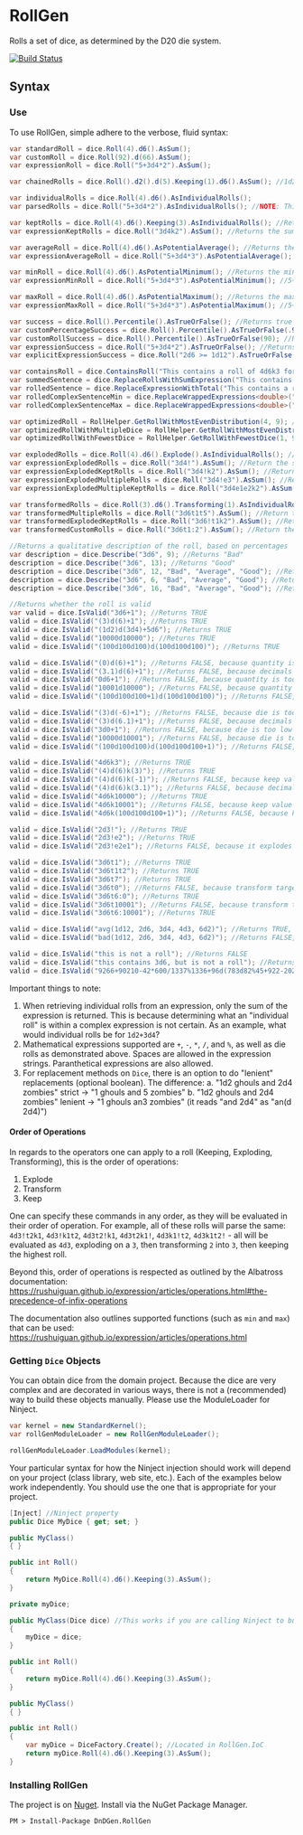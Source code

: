 # RollGen

Rolls a set of dice, as determined by the D20 die system.

[![Build Status](https://dev.azure.com/dndgen/DnDGen/_apis/build/status/DnDGen.RollGen?branchName=master)](https://dev.azure.com/dndgen/DnDGen/_build/latest?definitionId=1&branchName=master)

## Syntax

### Use

To use RollGen, simple adhere to the verbose, fluid syntax:

```C#
var standardRoll = dice.Roll(4).d6().AsSum();
var customRoll = dice.Roll(92).d(66).AsSum();
var expressionRoll = dice.Roll("5+3d4*2").AsSum();

var chainedRolls = dice.Roll().d2().d(5).Keeping(1).d6().AsSum(); //1d2d5k1d6 Evaluated left to right -> ((1d2)d5k1)d6

var individualRolls = dice.Roll(4).d6().AsIndividualRolls();
var parsedRolls = dice.Roll("5+3d4*2").AsIndividualRolls(); //NOTE: This will only return 1 roll, the same as AsSum()

var keptRolls = dice.Roll(4).d6().Keeping(3).AsIndividualRolls(); //Returns the highest 3 rolls
var expressionKeptRolls = dice.Roll("3d4k2").AsSum(); //Returns the sum of 2 highest rolls

var averageRoll = dice.Roll(4).d6().AsPotentialAverage(); //Returns the average roll for the expression.  For here, it will return 14.
var expressionAverageRoll = dice.Roll("5+3d4*3").AsPotentialAverage(); //5+7.5*3, returning 27.5 

var minRoll = dice.Roll(4).d6().AsPotentialMinimum(); //Returns the minimum roll for the expression.  For here, it will return 4.
var expressionMinRoll = dice.Roll("5+3d4*3").AsPotentialMinimum(); //5+3*3, returning 14

var maxRoll = dice.Roll(4).d6().AsPotentialMaximum(); //Returns the maximum roll for the expression.  For here, it will return 24.
var expressionMaxRoll = dice.Roll("5+3d4*3").AsPotentialMaximum(); //5+12*3, returning 41 

var success = dice.Roll().Percentile().AsTrueOrFalse(); //Returns true if high (51-100), false if low (1-50)
var customPercentageSuccess = dice.Roll().Percentile().AsTrueOrFalse(.9); //Returns true if > 90, false if <= 90
var customRollSuccess = dice.Roll().Percentile().AsTrueOrFalse(90); //Returns true if >= 90, false if < 90
var expressionSuccess = dice.Roll("5+3d4*2").AsTrueOrFalse(); //Returns true if high, false if low
var explicitExpressionSuccess = dice.Roll("2d6 >= 1d12").AsTrueOrFalse(); //Evalutes boolean expression after rolling

var containsRoll = dice.ContainsRoll("This contains a roll of 4d6k3 for rolling stats"); //will return true here
var summedSentence = dice.ReplaceRollsWithSumExpression("This contains a roll of 4d6k3 for rolling stats"); //returns "This contains a roll of (5 + 3 + 2) for rolling stats"
var rolledSentence = dice.ReplaceExpressionWithTotal("This contains a roll of 4d6k3 for rolling stats"); //returns "This contains a roll of 10 for rolling stats"
var rolledComplexSentenceMin = dice.ReplaceWrappedExpressions<double>("Fireball does {min(4d6,10) + 0.5} damage"); //returns "Fireball does 7.5 damage"
var rolledComplexSentenceMax = dice.ReplaceWrappedExpressions<double>("Fireball does {max(4d6,10) + 0.5} damage"); //returns "Fireball does 15.5 damage"

var optimizedRoll = RollHelper.GetRollWithMostEvenDistribution(4, 9); //returns "1d6+3", which is the most evenly-distributed roll possible, whether optimizing for dice or distribution
var optimizedRollWithMultipleDice = RollHelper.GetRollWithMostEvenDistribution(1, 9); //returns "1d8+1d2-1", because it more evenly-distributed than "4d3-3"
var optimizedRollWithFewestDice = RollHelper.GetRollWithFewestDice(1, 9); //returns "4d3-3", because it uses only 1 kind of dice compared to "1d8+1d2-1"

var explodedRolls = dice.Roll(4).d6().Explode().AsIndividualRolls(); //If a 6 is rolled, then an additional roll is performed.  I.E., 3 + 6 + 5 + 4 + 1
var expressionExplodedRolls = dice.Roll("3d4!").AsSum(); //Return the sum of the rolls, including bonus rolls from explosion on rolls of 4
var expressionExplodedKeptRolls = dice.Roll("3d4!k2").AsSum(); //Returns the sum of 2 highest rolls, including bonus rolls from explosion on rolls of 4
var expressionExplodedMultipleRolls = dice.Roll("3d4!e3").AsSum(); //Return the sum of the rolls, including bonus rolls from explosion on rolls of 3 or 4
var expressionExplodedMultipleKeptRolls = dice.Roll("3d4e1e2k2").AsSum(); //Returns the sum of 2 highest rolls, including bonus rolls from explosion on rolls of 1 or 2

var transformedRolls = dice.Roll(3).d6().Transforming(1).AsIndividualRolls(); //If a 1 is rolled, we will count it as a 6.  I.E., 3 + 1 + 6 = 3 + 6 + 6
var transformedMultipleRolls = dice.Roll("3d6t1t5").AsSum(); //Return the sum of the rolls, including 1's and 5's transformed to 6's
var transformedExplodedKeptRolls = dice.Roll("3d6!t1k2").AsSum(); //Returns the sum of 2 highest rolls, including bonus rolls from explosion and transforming 1's to 6's.
var transformedCustomRolls = dice.Roll("3d6t1:2").AsSum(); //Return the sum of the rolls, transforming 1's into 2's.

//Returns a qualitative description of the roll, based on percentages
var description = dice.Describe("3d6", 9); //Returns "Bad"
description = dice.Describe("3d6", 13); //Returns "Good"
description = dice.Describe("3d6", 12, "Bad", "Average", "Good"); //Returns "Average"
description = dice.Describe("3d6", 6, "Bad", "Average", "Good"); //Returns "Bad"
description = dice.Describe("3d6", 16, "Bad", "Average", "Good"); //Returns "Good"

//Returns whether the roll is valid
var valid = dice.IsValid("3d6+1"); //Returns TRUE
valid = dice.IsValid("(3)d(6)+1"); //Returns TRUE
valid = dice.IsValid("(1d2)d(3d4)+5d6"); //Returns TRUE
valid = dice.IsValid("10000d10000"); //Returns TRUE
valid = dice.IsValid("(100d100d100)d(100d100d100)"); //Returns TRUE

valid = dice.IsValid("(0)d(6)+1"); //Returns FALSE, because quantity is too low
valid = dice.IsValid("(3.1)d(6)+1"); //Returns FALSE, because decimals are not allowed for dice operations
valid = dice.IsValid("0d6+1"); //Returns FALSE, because quantity is too low
valid = dice.IsValid("10001d10000"); //Returns FALSE, because quantity is too high
valid = dice.IsValid("(100d100d100+1)d(100d100d100)"); //Returns FALSE, because quantity could potentially be above the 10,000 limit

valid = dice.IsValid("(3)d(-6)+1"); //Returns FALSE, because die is too low
valid = dice.IsValid("(3)d(6.1)+1"); //Returns FALSE, because decimals are not allowed for dice operations
valid = dice.IsValid("3d0+1"); //Returns FALSE, because die is too low
valid = dice.IsValid("10000d10001"); //Returns FALSE, because die is too high
valid = dice.IsValid("(100d100d100)d(100d100d100+1)"); //Returns FALSE, because die could potentially be above the 10,000 limit

valid = dice.IsValid("4d6k3"); //Returns TRUE
valid = dice.IsValid("(4)d(6)k(3)"); //Returns TRUE
valid = dice.IsValid("(4)d(6)k(-1)"); //Returns FALSE, because keep value is too low
valid = dice.IsValid("(4)d(6)k(3.1)"); //Returns FALSE, because decimals are not allowed for dice operations
valid = dice.IsValid("4d6k10000"); //Returns TRUE
valid = dice.IsValid("4d6k10001"); //Returns FALSE, because keep value is too high
valid = dice.IsValid("4d6k(100d100d100+1)"); //Returns FALSE, because keep value could potentially be above the 10,000 limit

valid = dice.IsValid("2d3!"); //Returns TRUE
valid = dice.IsValid("2d3!e2"); //Returns TRUE
valid = dice.IsValid("2d3!e2e1"); //Returns FALSE, because it explodes on all values

valid = dice.IsValid("3d6t1"); //Returns TRUE
valid = dice.IsValid("3d6t1t2"); //Returns TRUE
valid = dice.IsValid("3d6t7"); //Returns TRUE
valid = dice.IsValid("3d6t0"); //Returns FALSE, because transform target is too low
valid = dice.IsValid("3d6t6:0"); //Returns TRUE
valid = dice.IsValid("3d6t10001"); //Returns FALSE, because transform target is too high
valid = dice.IsValid("3d6t6:10001"); //Returns TRUE

valid = dice.IsValid("avg(1d12, 2d6, 3d4, 4d3, 6d2)"); //Returns TRUE, because this is a valid Albatross function
valid = dice.IsValid("bad(1d12, 2d6, 3d4, 4d3, 6d2)"); //Returns FALSE, because "bad" is not a valid Albatross function

valid = dice.IsValid("this is not a roll"); //Returns FALSE
valid = dice.IsValid("this contains 3d6, but is not a roll"); //Returns FALSE
valid = dice.IsValid("9266+90210-42*600/1337%1336+96d(783d82%45+922-2022/337)-min(1d2, 3d4, 5d6)+max(1d2, 3d4, 5d6)*avg(1d2, 3d4, 5d6)"); //Returns TRUE

```

Important things to note:

1. When retrieving individual rolls from an expression, only the sum of the expression is returned.  This is because determining what an "individual roll" is within a complex expression is not certain.  As an example, what would individual rolls be for `1d2+3d4`?
2. Mathematical expressions supported are `+`, `-`, `*`, `/`, and `%`, as well as die rolls as demonstrated above.  Spaces are allowed in the expression strings.  Paranthetical expressions are also allowed.
3. For replacement methods on `Dice`, there is an option to do "lenient" replacements (optional boolean).  The difference:
    a. "1d2 ghouls and 2d4 zombies" strict -> "1 ghouls and 5 zombies"
    b. "1d2 ghouls and 2d4 zombies" lenient -> "1 ghouls an3 zombies" (it reads "and 2d4" as "an(d 2d4)")

#### Order of Operations

In regards to the operators one can apply to a roll (Keeping, Exploding, Transforming), this is the order of operations:

1. Explode
2. Transform
3. Keep

One can specify these commands in any order, as they will be evaluated in their order of operation.  For example, all of these rolls will parse the same: `4d3!t2k1`, `4d3!k1t2`, `4d3t2!k1`, `4d3t2k1!`, `4d3k1!t2`, `4d3k1t2!` - all will be evaluated as `4d3`, exploding on a `3`, then transforming `2` into `3`, then keeping the highest roll.

Beyond this, order of operations is respected as outlined by the Albatross documentation: https://rushuiguan.github.io/expression/articles/operations.html#the-precedence-of-infix-operations

The documentation also outlines supported functions (such as `min` and `max`) that can be used: https://rushuiguan.github.io/expression/articles/operations.html

### Getting `Dice` Objects

You can obtain dice from the domain project. Because the dice are very complex and are decorated in various ways, there is not a (recommended) way to build these objects manually. Please use the ModuleLoader for Ninject.

```C#
var kernel = new StandardKernel();
var rollGenModuleLoader = new RollGenModuleLoader();

rollGenModuleLoader.LoadModules(kernel);
```

Your particular syntax for how the Ninject injection should work will depend on your project (class library, web site, etc.).  Each of the examples below work independently.  You should use the one that is appropriate for your project.

```C#
[Inject] //Ninject property
public Dice MyDice { get; set; }

public MyClass()
{ }

public int Roll()
{
    return MyDice.Roll(4).d6().Keeping(3).AsSum();
}
```

```C#
private myDice;

public MyClass(Dice dice) //This works if you are calling Ninject to build MyClass
{
    myDice = dice;
}

public int Roll()
{
    return myDice.Roll(4).d6().Keeping(3).AsSum();
}
```

```C#
public MyClass()
{ }

public int Roll()
{
    var myDice = DiceFactory.Create(); //Located in RollGen.IoC
    return myDice.Roll(4).d6().Keeping(3).AsSum();
}
```

### Installing RollGen

The project is on [Nuget](https://www.nuget.org/packages/DnDGen.RollGen). Install via the NuGet Package Manager.

    PM > Install-Package DnDGen.RollGen

